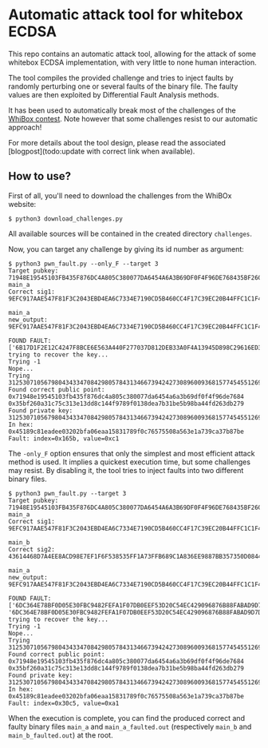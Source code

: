 # Automatic attack tool for whitebox ECDSA

This repo contains an automatic attack tool, allowing for the attack of some whitebox ECDSA implementation, with very little to none human interaction.

The tool compiles the provided challenge and tries to inject faults by randomly perturbing one or several faults of the binary file. The faulty values are then exploited by Differential Fault Analysis methods.

It has been used to automatically break most of the challenges of the [WhiBox contest](https://whibox.io/contests/2021/). Note however that some challenges resist to our automatic approach!

For more details about the tool design, please read the associated [blogpost](todo:update with correct link when available).

## How to use?
First of all, you'll need to download the challenges from the WhiBOx website:

```
$ python3 download_challenges.py
```

All available sources will be contained in the created directory ```challenges```.


Now, you can target any challenge by giving its id number as argument:

```
$ python3 pwn_fault.py --only_F --target 3
Target pubkey: 71948E19545103FB435F876DC4A805C380077DA6454A6A3B69DF0F4F96DE768435BF260A31C75C313E13DD8C144F9789F0138DEA7B31BE5B98BA44FD263DB279
main_a
Correct sig1: 9EFC917AAE547F81F3C2043EBD4EA6C7334E7190CD5B460CC4F17C39EC20B44FFC1C1F4398EB08FCD57E42CA6FB1848827D9AC487501FC299BE3E5A3378D954A

main_a
new_output: 9EFC917AAE547F81F3C2043EBD4EA6C7334E7190CD5B460CC4F17C39EC20B44FFC1C1F4398EB08FCD57E42CA6FB1848827D9AC487501FC299BE3E5A3378D954A

FOUND FAULT: ['6B17D1F2E12C4247F8BCE6E563A440F277037D812DEB33A0F4A13945D898C29616ED39C8C9E9D9F88CCE099CB0A8C1375C7489A9D21EAF7FB41FB46AC9C620CB\n']
trying to recover the key...
Trying -1
Nope...
Trying 31253071056798043433470842980578431346673942427308960093681577454551269345214
Found correct public point: 0x71948e19545103fb435f876dc4a805c380077da6454a6a3b69df0f4f96de7684 0x35bf260a31c75c313e13dd8c144f9789f0138dea7b31be5b98ba44fd263db279
Found private key: 31253071056798043433470842980578431346673942427308960093681577454551269345214
In hex: 0x45189c81eadee03202bfa06eaa15831789f0c76575508a563e1a739ca37b87be
Fault: index=0x165b, value=0xc1
```

The ```-only_F``` option ensures that only the simplest and most efficient attack method is used. It implies a quickest execution time, but some challenges may resist. By disabling it, the tool tries to inject faults into two different binary files.

```
$ python3 pwn_fault.py --target 3
Target pubkey: 71948E19545103FB435F876DC4A805C380077DA6454A6A3B69DF0F4F96DE768435BF260A31C75C313E13DD8C144F9789F0138DEA7B31BE5B98BA44FD263DB279
main_a
Correct sig1: 9EFC917AAE547F81F3C2043EBD4EA6C7334E7190CD5B460CC4F17C39EC20B44FFC1C1F4398EB08FCD57E42CA6FB1848827D9AC487501FC299BE3E5A3378D954A

main_b
Correct sig2: 43614468D7A4EE8ACD98E7EF1F6F538535FF1A73FFB689C1A836EE9887BB357350D08448F958EA180AACAAD0D4FA3AF918A83931BEDB7FF75A0F42B44CE16C4E

main_a
new_output: 9EFC917AAE547F81F3C2043EBD4EA6C7334E7190CD5B460CC4F17C39EC20B44FFC1C1F4398EB08FCD57E42CA6FB1848827D9AC487501FC299BE3E5A3378D954A

FOUND FAULT: ['6DC364E78BF0D05E30FBC9482FEFA1F07DB0EEF53D20C54EC429096876B88FABAD9D7D0AC49B110571048AACA1E7FFAEB982A546014056F9E6265E83B54BE7F7\n', '6DC364E78BF0D05E30FBC9482FEFA1F07DB0EEF53D20C54EC429096876B88FABAD9D7D0AC49B110571048AACA1E7FFAEB982A546014056F9E6265E83B54BE7F7\n']
trying to recover the key...
Trying -1
Nope...
Trying 31253071056798043433470842980578431346673942427308960093681577454551269345214
Found correct public point: 0x71948e19545103fb435f876dc4a805c380077da6454a6a3b69df0f4f96de7684 0x35bf260a31c75c313e13dd8c144f9789f0138dea7b31be5b98ba44fd263db279
Found private key: 31253071056798043433470842980578431346673942427308960093681577454551269345214
In hex: 0x45189c81eadee03202bfa06eaa15831789f0c76575508a563e1a739ca37b87be
Fault: index=0x30c5, value=0xa1
```

When the execution is complete, you can find the produced correct and faulty binary files ```main_a``` and ```main_a_faulted.out``` (respectively ```main_b``` and ```main_b_faulted.out```) at the root.